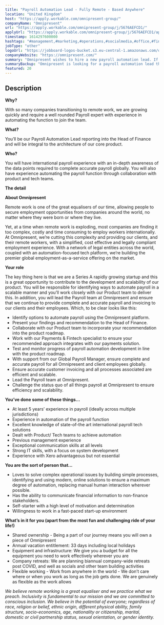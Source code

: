 ```yaml
---
title: "Payroll Automation Lead - Fully Remote - Based Anywhere"
location: "United Kingdom"
host: "https://apply.workable.com/omnipresent-group/"
companyName: "Omnipresent"
url: "https://apply.workable.com/omnipresent-group/j/5676AEFCD1/"
applyUrl: "https://apply.workable.com/omnipresent-group/j/5676AEFCD1/apply/"
timestamp: 1614297600000
hashtags: "#management,#marketing,#operations,#socialmedia,#office,#finance,#monitoring"
jobType: "other"
logoUrl: "https://jobboard-logos-bucket.s3.eu-central-1.amazonaws.com/omnipresent"
companyWebsite: "https://omnipresent.com/"
summary: "Omnipresent wishes to hire a new payroll automation lead. If you have 5 years’ experience in payroll, consider applying."
summaryBackup: "Omnipresent is looking for a payroll automation lead that has experience in: #management, #marketing, #operations."
featured: 20
---
```


## Description

**Why?**

With so many companies transitioning to remote work, we are growing quickly and require a well rounded Payroll expert with experience in automating the function to join the team.

**What?**

You’ll be our Payroll Automation Lead reporting into the Head of Finance and will be integral to the architecture of our core product.

**Who?**

You will have international payroll experience with an in-depth awareness of the data points required to complete accurate payroll globally. You will also have experience automating the payroll function through collaboration with product and tech teams.

**The detail**

**About Omnipresent**

Remote work is one of the great equalisers of our time, allowing people to secure employment opportunities from companies around the world, no matter where they were born or where they live.

Yet, at a time when remote work is exploding, most companies are finding it too complex, costly and time consuming to employ workers internationally. At Omnipresent, we’re cutting this complexity and providing our clients, and their remote workers, with a simplified, cost effective and legally compliant employment experience. With a network of legal entities across the world, coupled with an automation-focused tech platform, we’re building the premier global employment-as-a-service offering on the market.

**Your role**

The key thing here is that we are a Series A rapidly growing startup and this is a great opportunity to contribute to the development and scalability of our product. You will be responsible for identifying ways to automate payroll in a scalable manner and you’ll work closely with our Product team to deliver this. In addition, you will lead the Payroll team at Omnipresent and ensure that we continue to provide complete and accurate payroll and invoicing to our clients and their employees. Which, to be clear looks like this:

*   Identify options to automate payroll using the Omnipresent platform.
*   Present your findings and recommendation to the Head of Finance.
*   Collaborate with our Product team to incorporate your recommendation into the product roadmap.
*   Work with our Payments & Fintech specialist to ensure your recommended approach integrates with our payments solution.
*   Test and monitor progress of payroll automation development in line with the product roadmap.
*   With support from our Global Payroll Manager, ensure complete and accurate payroll for all Omnipresent and client employees globally.
*   Ensure accurate customer invoicing and all processes associated are efficient and scalable.
*   Lead the Payroll team at Omnipresent.
*   Challenge the status quo of all things payroll at Omnipresent to ensure efficiency and scalability.

**You’ve done some of these things...**

*   At least 5 years’ experience in payroll (ideally across multiple jurisdictions)
*   Experience in automation of the payroll function
*   Excellent knowledge of state-of-the art international payroll tech solutions
*   Dealt with Product/ Tech teams to achieve automation
*   Previous management experience
*   Exceptional communication skills at all levels
*   Strong IT skills, with a focus on system development
*   Experience with Xero advantageous but not essential

**You are the sort of person that...**

*   Loves to solve complex operational issues by building simple processes, identifying and using modern, online solutions to ensure a maximum degree of automation, replacing manual human interaction wherever possible.
*   Has the ability to communicate financial information to non-finance stakeholders.
*   Self-starter with a high level of motivation and determination
*   Willingness to work in a fast-paced start-up environment

**What’s in it for you (apart from the most fun and challenging ride of your life!)**

*   Shared ownership - Being a part of our journey means you will own a piece of Omnipresent
*   Annual vacation entitlement: 33 days including local holidays
*   Equipment and infrastructure: We give you a budget for all the equipment you need to work effectively wherever you are
*   Company retreats: We are planning biannual company-wide retreats post COVID, and well as socials and other team building activities
*   Flexible working - Work from anywhere in the world - We don’t care where or when you work as long as the job gets done. We are genuinely as flexible as the work allows

_We believe remote working is a great equaliser and we practice what we preach. Inclusivity is fundamental to our mission and we are committed to conscious inclusion. We believe in the potential of everyone; regardless of race, religion or belief, ethnic origin, different physical ability, family structure, socio-economics, age, nationality or citizenship, marital, domestic or civil partnership status, sexual orientation, or gender identity._
